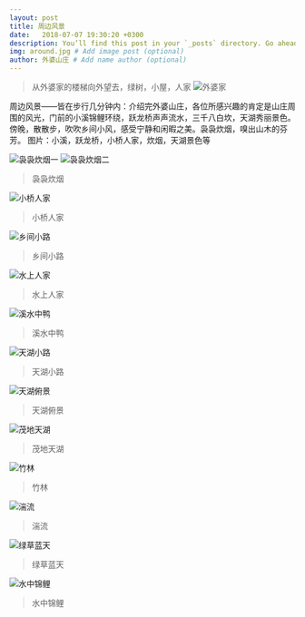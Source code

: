```yaml
---
layout: post
title: 周边风景
date:   2018-07-07 19:30:20 +0300
description: You’ll find this post in your `_posts` directory. Go ahead and edit it and re-build the site to see your changes. # Add post description (optional)
img: around.jpg # Add image post (optional)
author: 外婆山庄 # Add name author (optional)
---
```

>从外婆家的楼梯向外望去，绿树，小屋，人家
![外婆家]({{site.baseurl}}/assets/img/around.jpg)

周边风景——皆在步行几分钟内：介绍完外婆山庄，各位所感兴趣的肯定是山庄周围的风光，门前的小溪锦鲤环绕，跃龙桥声声流水，三千八白坎，天湖秀丽景色。
傍晚，散散步，吹吹乡间小风，感受宁静和闲暇之美。袅袅炊烟，嗅出山木的芬芳。
图片：小溪，跃龙桥，小桥人家，炊烟，天湖景色等

![袅袅炊烟一]({{site.baseurl}}/assets/img/around19.jpg)
![袅袅炊烟二]({{site.baseurl}}/assets/img/mangdang8.jpg)
>袅袅炊烟
>

![小桥人家]({{site.baseurl}}/assets/img/around6.jpg)
>小桥人家
>

![乡间小路]({{site.baseurl}}/assets/img/around11.jpg)
>乡间小路
>

![水上人家]({{site.baseurl}}/assets/img/around1.jpg)
>水上人家
>

![溪水中鸭]({{site.baseurl}}/assets/img/around12.jpg)
>溪水中鸭
>

![天湖小路]({{site.baseurl}}/assets/img/around16.jpg)
>天湖小路
>

![天湖俯景]({{site.baseurl}}/assets/img/around18.jpg)
>天湖俯景
>

![茂地天湖]({{site.baseurl}}/assets/img/around17.jpg)
>茂地天湖
>

![竹林]({{site.baseurl}}/assets/img/around21.jpg)
>竹林
>

![湍流]({{site.baseurl}}/assets/img/around24.jpg)
>湍流
>

![绿草蓝天]({{site.baseurl}}/assets/img/around26.jpg)
>绿草蓝天
>

![水中锦鲤]({{site.baseurl}}/assets/img/shanzhuang3.jpg)
>水中锦鲤
>

